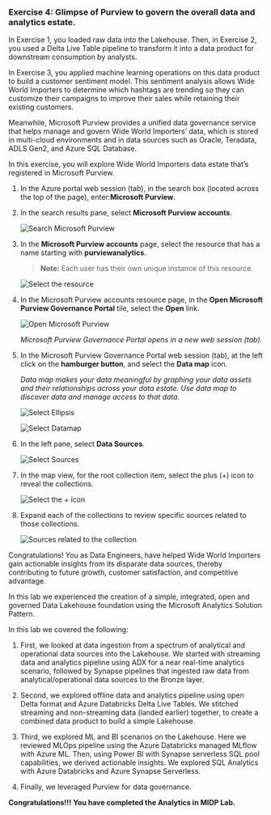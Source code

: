### Exercise 4: Glimpse of Purview to govern the overall data and analytics estate. <a name="tee-up-the-purview"></a>

In Exercise 1, you loaded raw data into the Lakehouse. Then, in Exercise 2, you used a Delta Live Table pipeline to transform it into a data product for downstream consumption by analysts. 

In Exercise 3, you applied machine learning operations on this data product to build a customer sentiment model. This sentiment analysis allows Wide World Importers to determine which hashtags are trending so they can customize their campaigns to improve their sales while retaining their existing customers.

Meanwhile, Microsoft Purview provides a unified data governance service that helps manage and govern Wide World Importers’ data, which is stored in multi-cloud environments and in data sources such as Oracle, Teradata, ADLS Gen2, and Azure SQL Database.

In this exercise, you will explore Wide World Importers data estate that’s registered in Microsoft Purview.

1. In the Azure portal web session (tab), in the search box (located across the top of the page), enter:**Microsoft Purview**.

2. In the search results pane, select **Microsoft Purview accounts**.

   ![Search Microsoft Purview](https://github.com/CloudLabsAI-Azure/Ignite-lab/blob/main/media/img402.png?raw=true)

3. In the **Microsoft Purview accounts** page, select the resource that has a name starting with **purviewanalytics**.

    >**Note:** Each user has their own unique instance of this resource.

    ![Select the resource](https://github.com/CloudLabsAI-Azure/Ignite-lab/blob/main/media/img403.png?raw=true)

4. In the Microsoft Purview accounts resource page, in the **Open Microsoft Purview Governance Portal** tile, select the **Open** link.

    ![Open Microsoft Purview](https://github.com/CloudLabsAI-Azure/Ignite-lab/blob/main/media/image4004.png?raw=true)

    *Microsoft Purview Governance Portal opens in a new web session (tab).*

5. In the Microsoft Purview Governance Portal web session (tab), at the left click on the **hamburger button**, and select the **Data map** icon.

    *Data map makes your data meaningful by graphing your data assets and their relationships across your data estate. Use data map to discover data and manage access to that data.*

    ![Select Ellipsis](https://github.com/CloudLabsAI-Azure/Ignite-lab/blob/main/media/elipses-purview.png?raw=true)

    ![Select Datamap](https://github.com/CloudLabsAI-Azure/Ignite-lab/blob/main/media/datamap-purview.png?raw=true)

6. In the left pane, select **Data Sources**.

    ![Select Sources](https://github.com/CloudLabsAI-Azure/Ignite-lab/blob/main/media/sources-purveiw.png?raw=true)

7. In the map view, for the root collection item, select the plus (+) icon to reveal the collections.

    ![Select the + icon](https://github.com/CloudLabsAI-Azure/Ignite-lab/blob/main/media/image4009.png?raw=true)

8. Expand each of the collections to review specific sources related to those collections.

    ![Sources related to the collection](https://github.com/CloudLabsAI-Azure/Ignite-lab/blob/main/media/image4010.png?raw=true)

Congratulations! You as Data Engineers, have helped Wide World Importers gain actionable insights from its disparate data sources, thereby contributing to future growth, customer satisfaction, and competitive advantage.

In this lab we experienced the creation of a simple, integrated, open and governed Data Lakehouse foundation using the Microsoft Analytics Solution Pattern. 

In this lab we covered the following:

1. First, we looked at data ingestion from a spectrum of analytical and operational data sources into the Lakehouse. We started with streaming data and analytics pipeline using ADX for a near real-time analytics scenario, followed by Synapse pipelines that ingested raw data from analytical/operational data sources to the Bronze layer. 

2. Second, we explored offline data and analytics pipeline using open Delta format and Azure Databricks Delta Live Tables. We stitched streaming and non-streaming data (landed earlier) together, to create a combined data product to build a simple Lakehouse.

3. Third, we explored ML and BI scenarios on the Lakehouse. Here we reviewed MLOps pipeline using the Azure Databricks managed MLflow with Azure ML. Then, using Power BI with Synapse serverless SQL pool capabilities, we derived actionable insights. We explored SQL Analytics with Azure Databricks and Azure Synapse Serverless. 

4. Finally, we leveraged Purview for data governance.  

**Congratulations!!!**
**You have completed the Analytics in MIDP Lab.**
